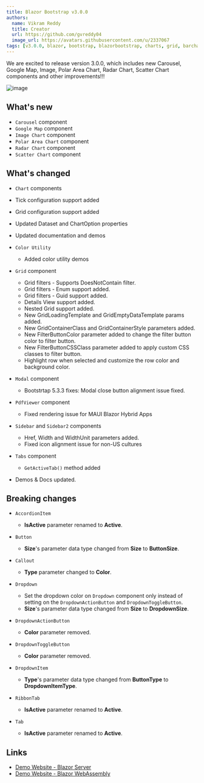 ```yaml
---
title: Blazor Bootstrap v3.0.0
authors:
  name: Vikram Reddy
  title: Creator
  url: https://github.com/gvreddy04
  image_url: https://avatars.githubusercontent.com/u/2337067
tags: [v3.0.0, blazor, bootstrap, blazorbootstrap, charts, grid, barchart, doughnutchart, linechart, modal, pdfviewer, piechart, polarareachart, radarchart, scatterchart, sidebar, sidebar2, pdfviewer]
---
```


We are excited to release version 3.0.0, which includes new Carousel, Google Map, Image, Polar Area Chart, Radar Chart, Scatter Chart components and other improvements!!!

![image](https://i.imgur.com/AbyDP51.png "Blazor Bootstrap: Radar Chart Component")

<!--truncate-->

## What's new

- `Carousel` component
- `Google Map` component
- `Image Chart` component
- `Polar Area Chart` component
- `Radar Chart` component
- `Scatter Chart` component

## What's changed

-  `Chart` components
  - Tick configuration support added
  - Grid configuration support added
  - Updated Dataset and ChartOption properties
  - Updated documentation and demos

- `Color Utility`
  - Added color utility demos

- `Grid` component
  - Grid filters - Supports DoesNotContain filter.
  - Grid filters - Enum support added.
  - Grid filters - Guid support added.
  - Details View support added.
  - Nested Grid support added.
  - New GridLoadingTemplate and GridEmptyDataTemplate params added.
  - New GridContainerClass and GridContainerStyle parameters added.
  - New FilterButtonColor parameter added to change the filter button color to filter button.
  - New FilterButtonCSSClass parameter added to apply custom CSS classes to filter button.
  - Highlight row when selected and customize the row color and background color.

- `Modal` component
  - Bootstrtap 5.3.3 fixes: Modal close button alignment issue fixed.

- `PdfViewer` component
  - Fixed rendering issue for MAUI Blazor Hybrid Apps

- `Sidebar` and `Sidebar2` components
  - Href, Width and WidthUnit parameters added.
  - Fixed icon alignment issue for non-US cultures

- `Tabs` component
  - `GetActiveTab()` method added

- Demos & Docs updated.

## Breaking changes

- `AccordionItem`
  - **IsActive** parameter renamed to **Active**.

- `Button`
  - **Size**'s parameter data type changed from **Size** to **ButtonSize**.

- `Callout`
  - **Type** parameter changed to **Color**.

- `Dropdown`
  - Set the dropdown color on `Dropdown` component only instead of setting on the `DropdownActionButton` and `DropdownToggleButton`.
  - **Size**'s parameter data type changed from **Size** to **DropdownSize**.

- `DropdownActionButton`
  - **Color** parameter removed.

- `DropdownToggleButton`
  - **Color** parameter removed.

- `DropdownItem`
  - **Type**'s parameter data type changed from **ButtonType** to **DropdownItemType**.

- `RibbonTab`
  - **IsActive** parameter renamed to **Active**.

- `Tab`
  - **IsActive** parameter renamed to **Active**.

## Links
- [Demo Website - Blazor Server](https://demos.blazorbootstrap.com/)
- [Demo Website - Blazor WebAssembly](https://demos.getblazorbootstrap.com/)
